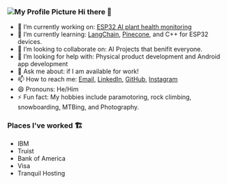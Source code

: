 ### ![My Profile Picture](https://avatars.githubusercontent.com/u/3200244?v=4) Hi there 👋
- 🔭 I’m currently working on: <a href="https://github.com/willbeez/ESP32-WiFi-Bluetooth-Android">ESP32 AI plant health monitoring</a>
- 🌱 I’m currently learning: <a href="https://github.com/hwchase17/langchain">LangChain</a>, <a href="https://www.pinecone.io/">Pinecone</a>, and C++ for ESP32 devices. 
- 👯 I’m looking to collaborate on: AI Projects that benifit everyone.
- 🤔 I’m looking for help with: Physical product development and Android app development
- 💬 Ask me about: if I am available for work!
- 📫 How to reach me: <a href="william12211@gmail.com">Email</a>, <a href="https://www.linkedin.com/in/william-beasley-5a1435a0/">LinkedIn</a>, <a href="https://github.com/willbeez">GitHub</a>, <a href="https://www.instagram.com/willbeez/">Instagram</a>
- 😄 Pronouns: He/Him
- ⚡ Fun fact: My hobbies include paramotoring, rock climbing, snowboarding, MTBing, and Photography.

### Places I've worked 🏗️
- IBM
- Truist
- Bank of America
- Visa
- Tranquil Hosting


<!--
**willbeez/willbeez** is a ✨ _special_ ✨ repository because its `README.md` (this file) appears on your GitHub profile.
-->
